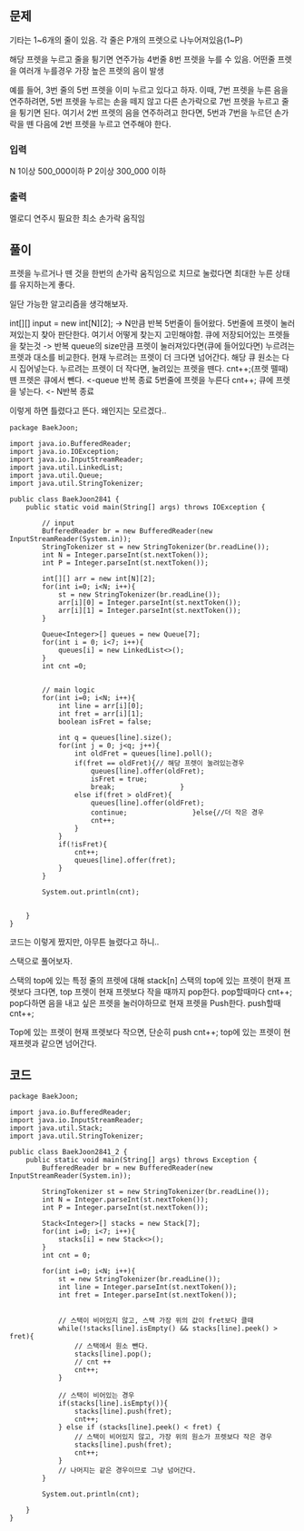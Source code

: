 ## 문제

기타는 1~6개의 줄이 있음.
각 줄은 P개의 프렛으로 나누어져있음(1~P)

해당 프렛을 누르고 줄을 튕기면 연주가능
4번줄 8번 프렛을 누를 수 있음.
어떤줄 프렛을 여러개 누를경우 가장 높은 프렛의 음이 발생

예를 들어, 3번 줄의 5번 프렛을 이미 누르고 있다고 하자. 
이때, 7번 프렛을 누른 음을 연주하려면, 5번 프렛을 누르는 손을 떼지 않고 다른 손가락으로 7번 프렛을 누르고 줄을 튕기면 된다. 
여기서 2번 프렛의 음을 연주하려고 한다면, 5번과 7번을 누르던 손가락을 뗀 다음에 2번 프렛을 누르고 연주해야 한다.

### 입력
N 1이상 500_000이하
P 2이상 300_000 이하

### 출력
멜로디 연주시 필요한 최소 손가락 움직임

## 풀이
프렛을 누르거나 뗀 것을 한번의 손가락 움직임으로 치므로
눌렀다면 최대한 누른 상태를 유지하는게 좋다.

일단 가능한 알고리즘을 생각해보자.

int\[]\[] input = new int\[N]\[2];
-> N만큼 반복
5번줄이 들어왔다.
5번줄에 프렛이 눌러져있는지 찾아 판단한다.
	여기서 어떻게 찾는지 고민해야함.
	큐에 저장되어있는 프렛들을 찾는것
-> 반복 queue의 size만큼
프렛이 눌러져있다면(큐에 들어있다면) 누르려는 프렛과 대소를 비교한다.
현재 누르려는 프렛이 더 크다면 넘어간다. 
	해당 큐 원소는 다시 집어넣는다.
누르려는 프렛이 더 작다면, 눌려있는 프렛을 뗀다.
	cnt++;(프렛 뗄때)
	뗀 프렛은 큐에서 뺀다.
<-queue 반복 종료
5번줄에 프렛을 누른다
	cnt++;
	큐에 프렛을 넣는다.
<- N반복 종료

이렇게 하면 틀렸다고 뜬다.
왜인지는 모르겠다..

```
package BaekJoon;  
  
import java.io.BufferedReader;  
import java.io.IOException;  
import java.io.InputStreamReader;  
import java.util.LinkedList;  
import java.util.Queue;  
import java.util.StringTokenizer;  
  
public class BaekJoon2841 {  
    public static void main(String[] args) throws IOException {  
  
        // input  
        BufferedReader br = new BufferedReader(new InputStreamReader(System.in));  
        StringTokenizer st = new StringTokenizer(br.readLine());  
        int N = Integer.parseInt(st.nextToken());  
        int P = Integer.parseInt(st.nextToken());  
  
        int[][] arr = new int[N][2];  
        for(int i=0; i<N; i++){  
            st = new StringTokenizer(br.readLine());  
            arr[i][0] = Integer.parseInt(st.nextToken());  
            arr[i][1] = Integer.parseInt(st.nextToken());  
        }  
  
        Queue<Integer>[] queues = new Queue[7];  
        for(int i = 0; i<7; i++){  
            queues[i] = new LinkedList<>();  
        }  
        int cnt =0;  
  
  
        // main logic  
        for(int i=0; i<N; i++){  
            int line = arr[i][0];  
            int fret = arr[i][1];  
            boolean isFret = false;  
  
            int q = queues[line].size();  
            for(int j = 0; j<q; j++){  
                int oldFret = queues[line].poll();  
                if(fret == oldFret){// 해당 프렛이 눌려있는경우  
                    queues[line].offer(oldFret);  
                    isFret = true;  
                    break;                }  
                else if(fret > oldFret){  
                    queues[line].offer(oldFret);  
                    continue;                }else{//더 작은 경우  
                    cnt++;  
                }  
            }  
            if(!isFret){  
                cnt++;  
                queues[line].offer(fret);  
            }  
        }  
  
        System.out.println(cnt);  
  
  
    }  
}
```
코드는 이렇게 짰지만, 아무튼 늘렸다고 하니..

스택으로 풀어보자.

스택의 top에 있는 특정 줄의 프렛에 대해 stack\[n]
스택의 top에 있는 프렛이 현재 프렛보다 크다면, top 프렛이 현재 프렛보다 작을 때까지 pop한다.
	pop할때마다 cnt++;
pop다하면 음을 내고 싶은 프렛을 눌러야하므로 현재 프렛을 Push한다.
	push할때 cnt++;

Top에 있는 프렛이 현재 프렛보다 작으면, 단순히 push
	cnt++;
top에 있는 프렛이 현재프렛과 같으면 넘어간다.

## 코드
```
package BaekJoon;  
  
import java.io.BufferedReader;  
import java.io.InputStreamReader;  
import java.util.Stack;  
import java.util.StringTokenizer;  
  
public class BaekJoon2841_2 {  
    public static void main(String[] args) throws Exception {  
        BufferedReader br = new BufferedReader(new InputStreamReader(System.in));  
  
        StringTokenizer st = new StringTokenizer(br.readLine());  
        int N = Integer.parseInt(st.nextToken());  
        int P = Integer.parseInt(st.nextToken());  
  
        Stack<Integer>[] stacks = new Stack[7];  
        for(int i=0; i<7; i++){  
            stacks[i] = new Stack<>();  
        }  
        int cnt = 0;  
  
        for(int i=0; i<N; i++){  
            st = new StringTokenizer(br.readLine());  
            int line = Integer.parseInt(st.nextToken());  
            int fret = Integer.parseInt(st.nextToken());  
  
  
            // 스택이 비어있지 않고, 스택 가장 위의 값이 fret보다 클때  
            while(!stacks[line].isEmpty() && stacks[line].peek() > fret){  
                // 스택에서 원소 뺀다.  
                stacks[line].pop();  
                // cnt ++  
                cnt++;  
            }  
  
            // 스택이 비어있는 경우  
            if(stacks[line].isEmpty()){  
                stacks[line].push(fret);  
                cnt++;  
            } else if (stacks[line].peek() < fret) {  
                // 스택이 비어있지 않고, 가장 위의 원소가 프렛보다 작은 경우  
                stacks[line].push(fret);  
                cnt++;  
            }  
            // 나머지는 같은 경우이므로 그냥 넘어간다.  
        }  
  
        System.out.println(cnt);  
  
    }  
}
```